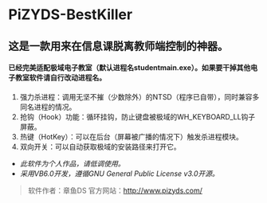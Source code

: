 # PiZYDS-BestKiller
## 这是一款用来在信息课脱离教师端控制的神器。
#### 已经完美适配极域电子教室（默认进程名studentmain.exe）。如果要干掉其他电子教室软件请自行改动进程名。

1. 强力杀进程：调用无坚不摧（少数除外）的NTSD（程序已自带），同时兼容多同名进程的情况。
2. 抢钩（Hook）功能：循环挂钩，防止键盘被极域的WH_KEYBOARD_LL钩子屏蔽。
3. 热键（HotKey）：可以在后台（屏幕被广播的情况下）触发杀进程模块。
4. 双向开关：可以自动获取极域的安装路径来打开它。

- *此软件为个人作品，请低调使用。*
- *采用VB6.0开发，遵循GNU General Public License v3.0开源。*

> 软件作者：章鱼DS
> 官方网站：http://www.pizyds.com/

